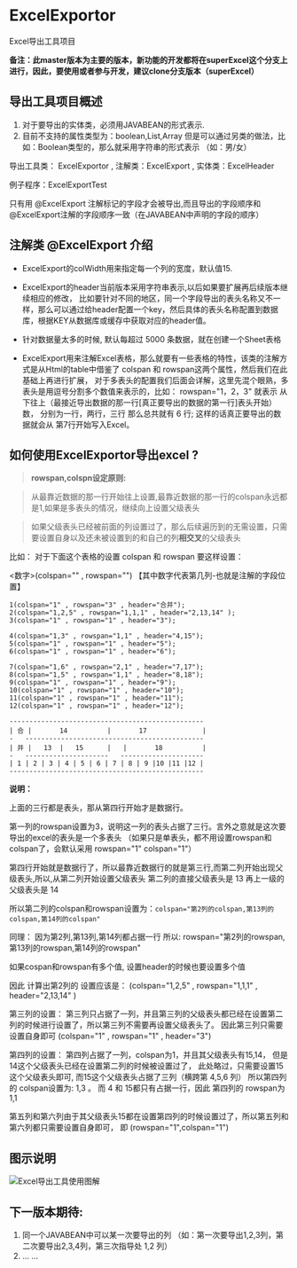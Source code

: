 # ExcelExportor
Excel导出工具项目

**备注：此master版本为主要的版本，新功能的开发都将在superExcel这个分支上进行，因此，要使用或者参与开发，建议clone分支版本（superExcel）**

## 导出工具项目概述
1. 对于要导出的实体类，必须用JAVABEAN的形式表示.  
2. 目前不支持的属性类型为：boolean,List,Array  但是可以通过另类的做法，比如：Boolean类型的，那么就采用字符串的形式表示 （如：男/女）

导出工具类： ExcelExportor ,  注解类：ExcelExport , 实体类：ExcelHeader

例子程序：ExcelExportTest

只有用 @ExcelExport 注解标记的字段才会被导出,而且导出的字段顺序和@ExcelExport注解的字段顺序一致（在JAVABEAN中声明的字段的顺序）

## 注解类 @ExcelExport 介绍

+ ExcelExport的colWidth用来指定每一个列的宽度，默认值15.

+ ExcelExport的header当前版本采用字符串表示,以后如果要扩展再后续版本继续相应的修改，
比如要针对不同的地区，同一个字段导出的表头名称又不一样，那么可以通过给header配置一个key，然后具体的表头名称配置到数据库，根据KEY从数据库或缓存中获取对应的header值。

+ 针对数据量太多的时候, 默认每超过 5000 条数据，就在创建一个Sheet表格

+ ExcelExport用来注解Excel表格，那么就要有一些表格的特性，该类的注解方式是从Html的table中借鉴了 colspan 和 rowspan这两个属性，然后我们在此基础上再进行扩展，
对于多表头的配置我们后面会详解，这里先混个眼熟，多表头是用逗号分割多个数值来表示的，比如： rowspan="1，2，3" 就表示  从下往上（最接近导出数据的那一行[真正要导出的数据的第一行]表头开始）数，
分别为一行，两行，三行 那么总共就有 6 行; 这样的话真正要导出的数据就会从 第7行开始写入Excel。


## 如何使用ExcelExportor导出excel ?

> **rowspan,colspn设定原则:**

> 从最靠近数据的那一行开始往上设置,最靠近数据的那一行的colspan永远都是1,如果是多表头的情况，继续向上设置父级表头

> 如果父级表头已经被前面的列设置过了，那么后续遍历到的无需设置，只需要设置自身以及还未被设置到的和自己的列**相交叉**的父级表头

比如： 对于下面这个表格的设置  colspan 和 rowspan 要这样设置：

<数字>(colspan="" , rowspan="")  【其中数字代表第几列-也就是注解的字段位置】

	1(colspan="1" , rowspan="3" , header="合并");
	2(colspan="1,2,5" , rowspan="1,1,1" , header="2,13,14" );
	3(colspan="1" , rowspan="1" , header="3");
	
	4(colspan="1,3" , rowspan="1,1" , header="4,15");
	5(colspan="1" , rowspan="1" , header="5");
	6(colspan="1" , rowspan="1" , header="6");
	
	7(colspan="1,6" , rowspan="2,1" , header="7,17");
	8(colspan="1,5" , rowspan="1,1" , header="8,18");
	9(colspan="1" , rowspan="1" , header="9");
	10(colspan="1" , rowspan="1" , header="10");
	11(colspan="1" , rowspan="1" , header="11");
	12(colspan="1" , rowspan="1" , header="12");

	-------------------------------------------------
	| 合	|		14			|		17				|
	-	---------------------------------------------
	| 并	|	13	|	15		|   |		18			|	
	-	---------------------   ---------------------
	| 1	| 2	| 3	| 4	| 5	| 6	| 7	| 8	| 9 |10	|11	|12	|
	-------------------------------------------------

**说明：**

上面的三行都是表头，那从第四行开始才是数据行。

第一列的rowspan设置为3，说明这一列的表头占据了三行。言外之意就是这次要导出的excel的表头是一个多表头
（如果只是单表头，都不用设置rowspan和colspan了，会默认采用 rowspan="1" colspan="1"）

第四行开始就是数据行了，所以最靠近数据行的就是第三行,而第二列开始出现父级表头,所以,从第二列开始设置父级表头
第二列的直接父级表头是 13 再上一级的父级表头是  14

所以第二列的colspan和rowspan设置为：`colspan="第2列的colspan,第13列的colspan,第14列的colspan"`

同理： 因为第2列,第13列,第14列都占据一行 所以:  rowspan="第2列的rowspan,第13列的rowspan,第14列的rowspan"

如果cospan和rowspan有多个值, 设置header的时候也要设置多个值

因此 计算出第2列的  设置应该是： (colspan="1,2,5" , rowspan="1,1,1" , header="2,13,14" )

第三列的设置： 第三列只占据了一列，并且第三列的父级表头都已经在设置第二列的时候进行设置了，所以第三列不需要再设置父级表头了。
因此第三列只需要设置自身即可  (colspan="1" , rowspan="1" , header="3")

第四列的设置： 第四列占据了一列，colspan为1，并且其父级表头有15,14， 但是14这个父级表头已经在设置第二列的时候被设置过了，
此处略过，只需要设置15这个父级表头即可, 而15这个父级表头占据了三列（横跨第 4,5,6 列） 所以第四列的 colspan设置为: 1,3 。
而 4 和 15都只有占据一行，因此 第四列的 rowspan为 1,1

第五列和第六列由于其父级表头15都在设置第四列的时候设置过了，所以第五列和第六列都只需要设置自身即可， 即 (rowspan="1",colspan="1")

## 图示说明
![Excel导出工具使用图解](http://i1.tietuku.com/4abfd84fffcf2c2c.png)

## 下一版本期待:

1. 同一个JAVABEAN中可以某一次要导出的列 （如：第一次要导出1,2,3列，第二次要导出2,3,4列，第三次指导处 1,2 列）
2. ... ...
